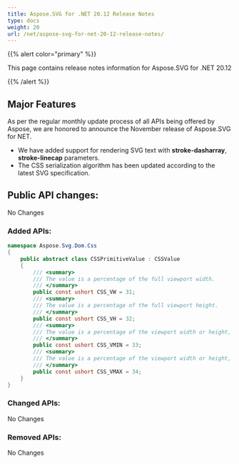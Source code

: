 ```yaml
---
title: Aspose.SVG for .NET 20.12 Release Notes
type: docs
weight: 20
url: /net/aspose-svg-for-net-20-12-release-notes/
---
```


{{% alert color="primary" %}}

This page contains release notes information for Aspose.SVG for .NET 20.12

{{% /alert %}}

## **Major Features**

As per the regular monthly update process of all APIs being offered by Aspose, we are honored to announce the November release of Aspose.SVG for NET.
* We have added support for rendering SVG text with **stroke-dasharray**, **stroke-linecap** parameters. 
* The CSS serialization algorithm has been updated according to the latest SVG specification.

## **Public API changes:**
No Changes

### **Added APIs:**
```c#
namespace Aspose.Svg.Dom.Css
{
    public abstract class CSSPrimitiveValue : CSSValue
    {
        /// <summary>
        /// The value is a percentage of the full viewport width.
        /// </summary>
        public const ushort CSS_VW = 31;
        /// <summary>
        /// The value is a percentage of the full viewport height.
        /// </summary>
        public const ushort CSS_VH = 32;
        /// <summary>
        /// The value is a percentage of the viewport width or height, whichever is smaller.
        /// </summary>
        public const ushort CSS_VMIN = 33;
        /// <summary>
        /// The value is a percentage of the viewport width or height, whichever is larger.
        /// </summary>
        public const ushort CSS_VMAX = 34;
    }
}
```

### **Changed APIs:**
No Changes

### **Removed APIs:**
No Changes
